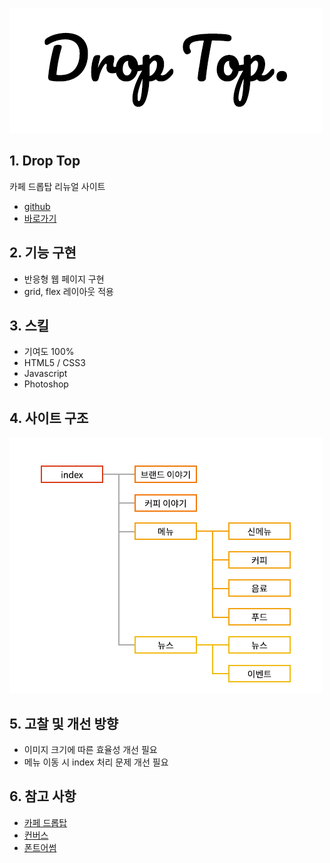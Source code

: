 ![logo_droptop](/portfolio/droptop/logo_droptop.png)

## 1. Drop Top
카페 드롭탑 리뉴얼 사이트
* [github](https://github.com/pic22ti/pic22ti.github.io/tree/master/portfolio/droptop)
* [바로가기](https://pic22ti.github.io/portfolio/droptop/index.html)

## 2. 기능 구현
* 반응형 웹 페이지 구현
* grid, flex 레이아웃 적용

## 3. 스킬
* 기여도 100%
* HTML5 / CSS3
* Javascript
* Photoshop

## 4. 사이트 구조
![sitemap_droptop](/portfolio/droptop/sitemap_droptop.jpg)

## 5. 고찰 및 개선 방향
* 이미지 크기에 따른 효율성 개선 필요
* 메뉴 이동 시 index 처리 문제 개선 필요

## 6. 참고 사항
* [카페 드롭탑](http://www.cafedroptop.com/n/kr/src/main.php)
* [컨버스](https://www.converse.co.kr/)
* [폰트어썸](https://fontawesome.com/)